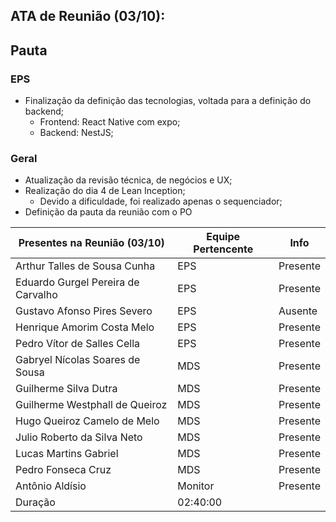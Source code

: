 ## ATA de Reunião (03/10):

## Pauta

### EPS
- Finalização da definição das tecnologias, voltada para a definição do backend;
  - Frontend: React Native com expo;
  - Backend: NestJS;

### Geral

- Atualização da revisão técnica, de negócios e UX;
- Realização do dia 4 de Lean Inception;
  - Devido a dificuldade, foi realizado apenas o sequenciador; 
- Definição da pauta da reunião com o PO

| <b>Presentes na Reunião (03/10)</b> | <b>Equipe Pertencente</b> | <b>Info</b> |
| --- | --- | --- |
| Arthur Talles de Sousa Cunha | EPS | Presente |
| Eduardo Gurgel Pereira de Carvalho | EPS | Presente |
| Gustavo Afonso Pires Severo | EPS | Ausente |
| Henrique Amorim Costa Melo | EPS | Presente |
| Pedro Vítor de Salles Cella | EPS | Presente |
| Gabryel Nícolas Soares de Sousa | MDS | Presente |
| Guilherme Silva Dutra | MDS | Presente |
| Guilherme Westphall de Queiroz | MDS | Presente |
| Hugo Queiroz Camelo de Melo | MDS | Presente |
| Julio Roberto da Silva Neto | MDS | Presente |
| Lucas Martins Gabriel | MDS | Presente |
| Pedro Fonseca Cruz | MDS | Presente |
| Antônio Aldísio | Monitor | Presente |
| Duração | 02:40:00 |
